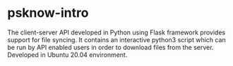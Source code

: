 # psknow-intro

The client-server API developed in Python using Flask framework provides support for file syncing. It contains an interactive python3 script which can be run by API enabled users in order to download files from the server.
Developed in Ubuntu 20.04 environment.
